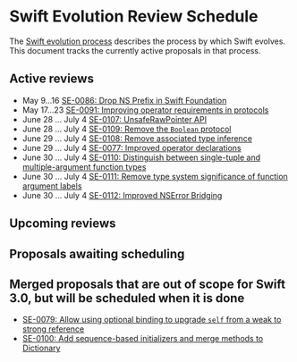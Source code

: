 # Swift Evolution Review Schedule

The [Swift evolution process][evolution-process] describes the process
by which Swift evolves. This document tracks the currently active
proposals in that process.

## Active reviews

* May 9...16 [SE-0086: Drop NS Prefix in Swift Foundation](proposals/0086-drop-foundation-ns.md)
* May 17...23 [SE-0091: Improving operator requirements in protocols](proposals/0091-improving-operators-in-protocols.md)
* June 28 ... July 4 [SE-0107: UnsafeRawPointer API](proposals/0107-unsaferawpointer.md)
* June 28 ... July 4 [SE-0109: Remove the `Boolean` protocol](proposals/0109-remove-boolean.md)
* June 29 ... July 4 [SE-0108: Remove associated type inference](proposals/0108-remove-assoctype-inference.md)
* June 29 ... July 4 [SE-0077: Improved operator declarations](proposals/0077-operator-precedence.md)
* June 30 ... July 4 [SE-0110: Distinguish between single-tuple and multiple-argument function types](proposals/0110-distingish-single-tuple-arg.md)
* June 30 ... July 4 [SE-0111: Remove type system significance of function argument labels](proposals/0111-remove-arg-label-type-significance.md)
* June 30 ... July 4 [SE-0112: Improved NSError Bridging](proposals/0112-nserror-bridging.md)

## Upcoming reviews

## Proposals awaiting scheduling


## Merged proposals that are out of scope for Swift 3.0, but will be scheduled when it is done

* [SE-0079: Allow using optional binding to upgrade `self` from a weak to strong reference](proposals/0079-upgrade-self-from-weak-to-strong.md)
* [SE-0100: Add sequence-based initializers and merge methods to Dictionary](proposals/0100-add-sequence-based-init-and-merge-to-dictionary.md)

[evolution-process]: process.md  "The Swift evolution process"

